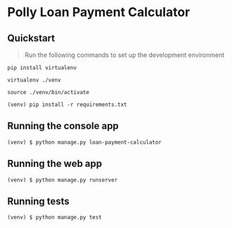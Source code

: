 # Polly Loan Payment Calculator

## Quickstart

> Run the following commands to set up the development environment

```
pip install virtualenv 

virtualenv ./venv

source ./venv/bin/activate

(venv) pip install -r requirements.txt

```

## Running the console app

```
(venv) $ python manage.py loan-payment-calculator

```

## Running the web app

```
(venv) $ python manage.py runserver

```

## Running tests

```
(venv) $ python manage.py test

```


